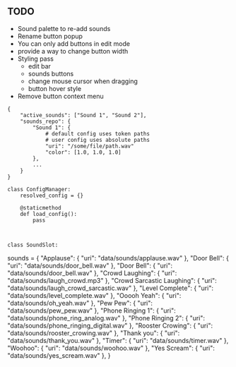 ## TODO
- Sound palette to re-add sounds
- Rename button popup
- You can only add buttons in edit mode
- provide a way to change button width
- Styling pass
    - edit bar
    - sounds buttons
    - change mouse cursor when dragging
    - button hover style
- Remove button context menu


```
{
    "active_sounds": ["Sound 1", "Sound 2"],
    "sounds_repo": {
        "Sound 1": {
            # default config uses token paths
            # user config uses absolute paths
            "uri": "/some/file/path.wav"
            "color": [1.0, 1.0, 1.0]
        },
        ...
    }
}
```

```
class ConfigManager:
    resolved_config = {}

    @staticmethod
    def load_config():
        pass
    


```

```
class SoundSlot:

```

sounds = {
    "Applause": {
        "uri": "data/sounds/applause.wav"
    },
    "Door Bell": {
        "uri": "data/sounds/door_bell.wav"
    },
    "Door Bell": {
        "uri": "data/sounds/door_bell.wav"
    },
    "Crowd Laughing": {
        "uri": "data/sounds/laugh_crowd.mp3"
    },
    "Crowd Sarcastic Laughing": {
        "uri": "data/sounds/laugh_crowd_sarcastic.wav"
    },
    "Level Complete": {
        "uri": "data/sounds/level_complete.wav"
    },
    "Ooooh Yeah": {
        "uri": "data/sounds/oh_yeah.wav"
    },
    "Pew Pew": {
        "uri": "data/sounds/pew_pew.wav"
    },
    "Phone Ringing 1": {
        "uri": "data/sounds/phone_ring_analog.wav"
    },
    "Phone Ringing 2": {
        "uri": "data/sounds/phone_ringing_digital.wav"
    },
    "Rooster Crowing": {
        "uri": "data/sounds/rooster_crowing.wav"
    },
    "Thank you": {
        "uri": "data/sounds/thank_you.wav"
    },
    "Timer": {
        "uri": "data/sounds/timer.wav"
    },
    "Woohoo": {
        "uri": "data/sounds/woohoo.wav"
    },
    "Yes Scream": {
        "uri": "data/sounds/yes_scream.wav"
    },
}